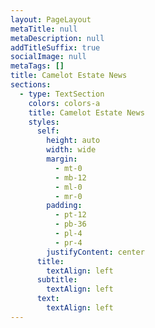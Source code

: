 ```yaml
---
layout: PageLayout
metaTitle: null
metaDescription: null
addTitleSuffix: true
socialImage: null
metaTags: []
title: Camelot Estate News
sections:
  - type: TextSection
    colors: colors-a
    title: Camelot Estate News
    styles:
      self:
        height: auto
        width: wide
        margin:
          - mt-0
          - mb-12
          - ml-0
          - mr-0
        padding:
          - pt-12
          - pb-36
          - pl-4
          - pr-4
        justifyContent: center
      title:
        textAlign: left
      subtitle:
        textAlign: left
      text:
        textAlign: left
---
```

